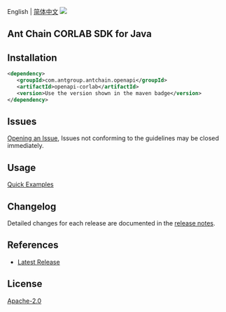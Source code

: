 English | [简体中文](README-CN.md)
![](https://aliyunsdk-pages.alicdn.com/icons/AlibabaCloud.svg)

## Ant Chain CORLAB SDK for Java

## Installation

```xml
<dependency>
   <groupId>com.antgroup.antchain.openapi</groupId>
   <artifactId>openapi-corlab</artifactId>
   <version>Use the version shown in the maven badge</version>
</dependency>
```

## Issues
[Opening an Issue](https://github.com/alipay/antchain-openapi-prod-sdk/issues/new), Issues not conforming to the guidelines may be closed immediately.

## Usage
[Quick Examples](https://github.com/alipay/antchain-openapi-prod-sdk/blob/master/docs/0-Examples-EN.md#quick-examples)

## Changelog
Detailed changes for each release are documented in the [release notes](./ChangeLog.txt).

## References
* [Latest Release](https://github.com/alipay/antchain-openapi-prod-sdk/)

## License
[Apache-2.0](http://www.apache.org/licenses/LICENSE-2.0)
